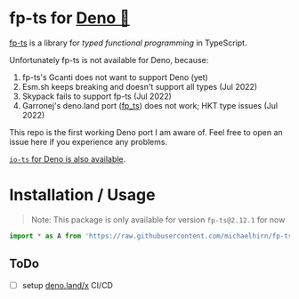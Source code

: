 <h1 align="left">
fp-ts for <a href="https://github.com/denoland/deno">Deno 🦕</a>
</h1>

[fp-ts](https://github.com/gcanti/fp-ts) is a library for _typed functional programming_ in TypeScript.

Unfortunately fp-ts is not available for Deno, because:

1. fp-ts's Gcanti does not want to support Deno (yet)
2. Esm.sh keeps breaking and doesn't support all types (Jul 2022)
3. Skypack fails to support fp-ts (Jul 2022)
4. Garronej's deno.land port ([fp_ts](https://deno.land/x/fp_ts)) does not work; HKT type issues (Jul 2022)

This repo is the first working Deno port I am aware of. Feel free to open an issue here if you experience any problems.

[`io-ts` for Deno is also available](https://github.com/michaelhirn/io-ts).

# Installation / Usage

> Note: This package is only available for version `fp-ts@2.12.1` for now

```ts
import * as A from 'https://raw.githubusercontent.com/michaelhirn/fp-ts/master/lib/Array.ts'
```

## ToDo

- [ ] setup [deno.land/x](https://deno.land/x) CI/CD
